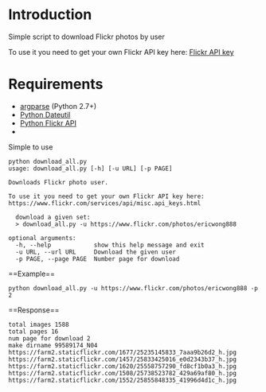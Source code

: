 # Introduction
Simple script to download Flickr photos by user

To use it you need to get your own Flickr API key here: [Flickr API key](https://www.flickr.com/services/api/misc.api_keys.html)

Requirements
============

* [argparse](http://docs.python.org/2.7/library/argparse.html) (Python 2.7+)
* [Python Dateutil](http://labix.org/python-dateutil)
* [Python Flickr API](https://github.com/alexis-mignon/python-flickr-api/)
* 

Simple to use

```
python download_all.py 
usage: download_all.py [-h] [-u URL] [-p PAGE]

Downloads Flickr photo user.

To use it you need to get your own Flickr API key here:
https://www.flickr.com/services/api/misc.api_keys.html

  download a given set:
  > download_all.py -u https://www.flickr.com/photos/ericwong888 

optional arguments:
  -h, --help            show this help message and exit
  -u URL, --url URL     Download the given user
  -p PAGE, --page PAGE  Number page for download

```

==Example==
```
python download_all.py -u https://www.flickr.com/photos/ericwong888 -p 2
```

==Response==

```
total images 1588
total pages 16
num page for download 2
make dirname 99589174_N04
https://farm2.staticflickr.com/1677/25235145833_7aaa9b26d2_h.jpg
https://farm2.staticflickr.com/1457/25833425016_e0d2343b37_h.jpg
https://farm2.staticflickr.com/1620/25558757290_fd8cf1b0a3_h.jpg
https://farm2.staticflickr.com/1508/25738523782_429a69af80_h.jpg
https://farm2.staticflickr.com/1552/25855848335_41996d4d1c_h.jpg
```
